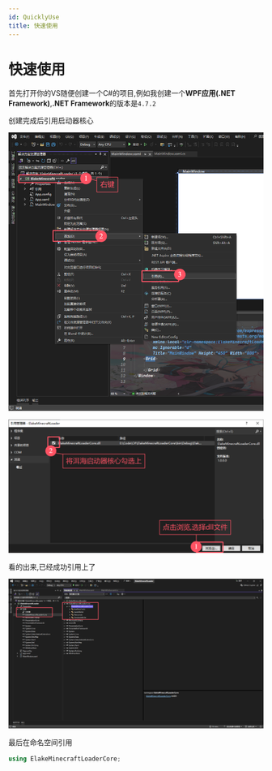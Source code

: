 ```yaml
---
id: QuicklyUse
title: 快速使用
---
```


# 快速使用

首先打开你的VS随便创建一个C#的项目,例如我创建一个**WPF应用(.NET Framework)**,**.NET Framework**的版本是`4.7.2`

创建完成后引用启动器核心

![4ab7e42e6d6cda0a1cafa04d208a4820c3c70cfc](./Assets/4ab7e42e6d6cda0a1cafa04d208a4820c3c70cfc.png)

![baafbc8f716001dc4416df2e56ed951ae714abf0](./Assets/baafbc8f716001dc4416df2e56ed951ae714abf0.png)

看的出来,已经成功引用上了

![31dd804a6d4d1ddefea8346ca31ed210a6bbc9c6](./Assets/31dd804a6d4d1ddefea8346ca31ed210a6bbc9c6.png)

最后在命名空间引用

```C# showLineNumbers
using ElakeMinecraftLoaderCore;
```
